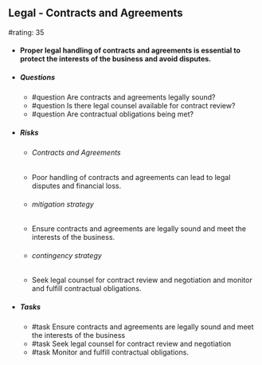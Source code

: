 ## Legal - Contracts and Agreements
#rating: 35
- #### Proper legal handling of contracts and agreements is essential to protect the interests of the business and avoid disputes.
- ##### Questions
  - #question Are contracts and agreements legally sound?
  - #question Is there legal counsel available for contract review?
  - #question Are contractual obligations being met?
- ##### Risks

  - ###### Contracts and Agreements
  - Poor handling of contracts and agreements can lead to legal disputes and financial loss.
  - ###### mitigation strategy
  - Ensure contracts and agreements are legally sound and meet the interests of the business.
  - ###### contingency strategy
  - Seek legal counsel for contract review and negotiation and monitor and fulfill contractual obligations.
- ##### Tasks
  - #task Ensure contracts and agreements are legally sound and meet the interests of the business
  - #task  Seek legal counsel for contract review and negotiation
  - #task  Monitor and fulfill contractual obligations.


